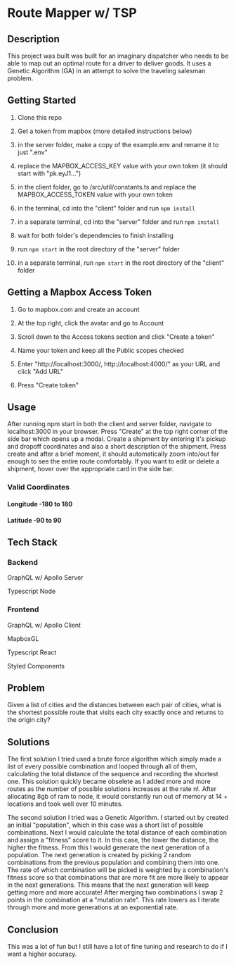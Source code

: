 # Route Mapper w/ TSP

## Description

This project was built was built for an imaginary dispatcher who needs to be able to map out an optimal route for a driver to deliver goods. It uses a Genetic Algorithm (GA) in an attempt to solve the traveling salesman problem.

## Getting Started

1. Clone this repo

2. Get a token from mapbox (more detailed instructions below)

3. in the server folder, make a copy of the example.env and rename it to just ".env"

4. replace the MAPBOX_ACCESS_KEY value with your own token (it should start with "pk.eyJ1...")

5. in the client folder, go to /src/util/constants.ts and replace the MAPBOX_ACCESS_TOKEN value with your own token

2. in the terminal, cd into the "client" folder and run ```npm install```

3. in a separate terminal, cd into the "server" folder and run ```npm install```

4. wait for both folder's dependencies to finish installing

5. run ```npm start``` in the root directory of the "server" folder

6. in a separate terminal, run ```npm start``` in the root directory of the "client" folder

## Getting a Mapbox Access Token

1. Go to mapbox.com and create an account

2. At the top right, click the avatar and go to Account

3. Scroll down to the Access tokens section and click "Create a token"

4. Name your token and keep all the Public scopes checked

5. Enter "http://localhost:3000/, http://localhost:4000/" as your URL and click "Add URL"

6. Press "Create token"

## Usage

After running npm start in both the client and server folder, navigate to localhost:3000 in your browser. Press "Create" at the top right corner of the side bar which opens up a modal. Create a shipment by entering it's pickup and dropoff coordinates and also a short description of the shipment. Press create and after a brief moment, it should automatically zoom into/out far enough to see the entire route comfortably. If you want to edit or delete a shipment, hover over the appropriate card in the side bar. 

### Valid Coordinates

#### Longitude -180 to 180
#### Latitude -90 to 90

## Tech Stack

### Backend

GraphQL w/ Apollo Server

Typescript Node

### Frontend

GraphQL w/ Apollo Client

MapboxGL

Typescript React

Styled Components

## Problem

Given a list of cities and the distances between each pair of cities, what is the shortest possible route that visits each city exactly once and returns to the origin city?

## Solutions

The first solution I tried used a brute force algorithm which simply made a list of every possible combination and looped through all of them, calculating the total distance of the sequence and recording the shortest one. This solution quickly became obselete as I added more and more routes as the number of possible solutions increases at the rate n!. After allocating 8gb of ram to node, it would constantly run out of memory at 14 + locations and took well over 10 minutes.

The second solution I tried was a Genetic Algorithm. I started out by created an initial "population", which in this case was a short list of possible combinations. Next I would calculate the total distance of each combination and assign a "fitness" score to it. In this case, the lower the distance, the higher the fitness. From this I would generate the next generation of a population. The next generation is created by picking 2 random combinations from the previous population and combining them into one. The rate of which combination will be picked is weighted by a combination's fitness score so that combinations that are more fit are more likely to appear in the next generations. This means that the next generation will keep getting more and more accurate! After merging two combinations I swap 2 points in the combination at a "mutation rate". This rate lowers as I iterate through more and more generations at an exponential rate.

## Conclusion

This was a lot of fun but I still have a lot of fine tuning and research to do if I want a higher accuracy.
